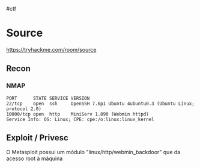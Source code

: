 #ctf
# Source
https://tryhackme.com/room/source

## Recon

### NMAP

```
PORT      STATE SERVICE VERSION
22/tcp    open  ssh     OpenSSH 7.6p1 Ubuntu 4ubuntu0.3 (Ubuntu Linux; protocol 2.0)
10000/tcp open  http    MiniServ 1.890 (Webmin httpd)
Service Info: OS: Linux; CPE: cpe:/o:linux:linux_kernel
```
## Exploit / Privesc

O Metasploit possui um módulo "linux/http/webmin_backdoor" que da acesso root à máquina
